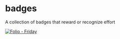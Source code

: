# badges
A collection of badges that reward or recognize effort

[![Folio - Friday](https://img.shields.io/badge/Folio-Friday-Bcb234)](https://weblearning.co.za/blog/folio-friday/)